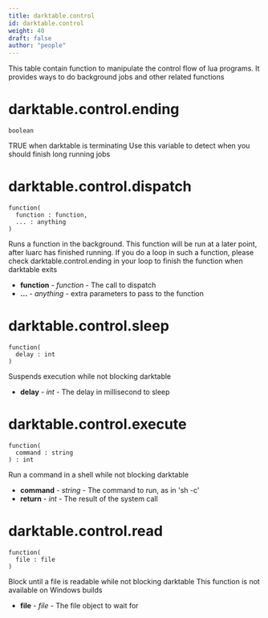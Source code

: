 ```yaml
---
title: darktable.control
id: darktable.control
weight: 40
draft: false
author: "people"
---
```


This table contain function to manipulate the control flow of lua programs. It provides
ways to do background jobs and other related functions

# darktable.control.ending

`boolean`

TRUE when darktable is terminating
Use this variable to detect when you should finish long running jobs

# darktable.control.dispatch

```
function(
  function : function,
  ... : anything
)
```

Runs a function in the background. This function will be run at a later point, after luarc has
finished running. If you do a loop in such a function, please check darktable.control.ending
in your loop to finish the function when darktable exits

* **function** - _function_ - The call to dispatch
* **...** - _anything_ - extra parameters to pass to the function

# darktable.control.sleep

```
function(
  delay : int
)
```

Suspends execution while not blocking darktable

* **delay** - _int_ - The delay in millisecond to sleep

# darktable.control.execute

```
function(
  command : string
) : int
```

Run a command in a shell while not blocking darktable

* **command** - _string_ - The command to run, as in 'sh -c'
* **return** - _int_ - The result of the system call

# darktable.control.read

```
function(
  file : file
)
```

Block until a file is readable while not blocking darktable
This function is not available on Windows builds

* **file** - _file_ - The file object to wait for
